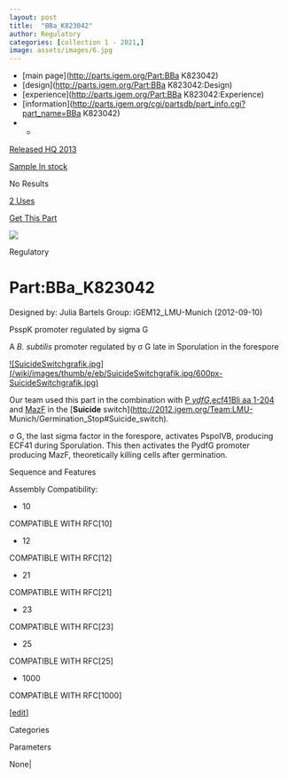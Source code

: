 ```yaml
---
layout: post
title:  "BBa_K823042"
author: Regulatory
categories: [collection 1 - 2021,] 
image: assets/images/6.jpg
---
```



  * [main page](http://parts.igem.org/Part:BBa K823042)
  * [design](http://parts.igem.org/Part:BBa K823042:Design)
  * [experience](http://parts.igem.org/Part:BBa K823042:Experience)
  * [information](http://parts.igem.org/cgi/partsdb/part_info.cgi?part_name=BBa K823042)
  *   * 

[Released HQ 2013](http://parts.igem.org/Help:Part_Status_Box)

[Sample In stock](http://parts.igem.org/Help:Part_Status_Box)

No Results

[2 Uses](http://parts.igem.org/partsdb/uses.cgi?part=BBa_K823042)

[ Get This Part](http://parts.igem.org/partsdb/get_part.cgi?part=BBa_K823042)

![](http://parts.igem.org/images/partbypart/icon_regulatory.png)

Regulatory

# Part:BBa_K823042

Designed by: Julia Bartels   Group: iGEM12_LMU-Munich   (2012-09-10)

PsspK promoter regulated by sigma G

A _B. subtilis_ promoter regulated by σ G late in Sporulation in the forespore

[![SuicideSwitchgrafik.jpg](/wiki/images/thumb/e/eb/SuicideSwitchgrafik.jpg/600px-
SuicideSwitchgrafik.jpg)](/File:SuicideSwitchgrafik.jpg)

Our team used this part in the combination with [P
_ydfG_](http://parts.igem.org/Part:BBa_K823041),[ecf41Bli aa
1-204](http://parts.igem.org/Part:BBa_K823043) and
[MazF](http://parts.igem.org/wiki/index.php?title=Part:BBa_K823044) in the
[**Suicide** switch](http://2012.igem.org/Team:LMU-
Munich/Germination_Stop#Suicide_switch).

σ G, the last sigma factor in the forespore, activates PspoIVB, producing
ECF41 during Sporulation. This then activates the PydfG promoter producing
MazF, theoretically killing cells after germination.

  

  
Sequence and Features

  

Assembly Compatibility:

  * 10

COMPATIBLE WITH RFC[10]

  * 12

COMPATIBLE WITH RFC[12]

  * 21

COMPATIBLE WITH RFC[21]

  * 23

COMPATIBLE WITH RFC[23]

  * 25

COMPATIBLE WITH RFC[25]

  * 1000

COMPATIBLE WITH RFC[1000]

  

[[edit](http://parts.igem.org/partsdb/part_info.cgi?part_name=BBa_K823042)]

Categories

Parameters

None|

